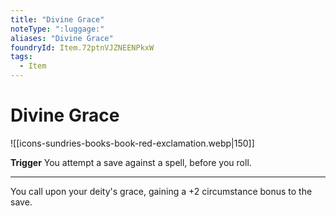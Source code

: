 ```yaml
---
title: "Divine Grace"
noteType: ":luggage:"
aliases: "Divine Grace"
foundryId: Item.72ptnVJZNEENPkxW
tags:
  - Item
---
```


# Divine Grace
![[icons-sundries-books-book-red-exclamation.webp|150]]

**Trigger** You attempt a save against a spell, before you roll.

* * *

You call upon your deity's grace, gaining a +2 circumstance bonus to the save.
